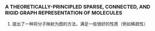 ### A THEORETICALLY-PRINCIPLED SPARSE, CONNECTED, AND RIGID GRAPH REPRESENTATION OF MOLECULES
1. 提出了一种将分子映射为图的方法，满足一些很好的性质（例如稀疏性）